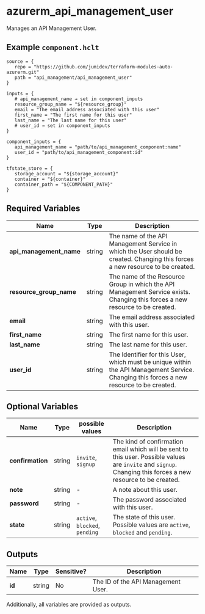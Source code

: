 # azurerm_api_management_user

Manages an API Management User.

## Example `component.hclt`

```hcl
source = {
   repo = "https://github.com/jumidev/terraform-modules-auto-azurerm.git"   
   path = "api_management/api_management_user"   
}

inputs = {
   # api_management_name → set in component_inputs
   resource_group_name = "${resource_group}"   
   email = "The email address associated with this user"   
   first_name = "The first name for this user"   
   last_name = "The last name for this user"   
   # user_id → set in component_inputs
}

component_inputs = {
   api_management_name = "path/to/api_management_component:name"   
   user_id = "path/to/api_management_component:id"   
}

tfstate_store = {
   storage_account = "${storage_account}"   
   container = "${container}"   
   container_path = "${COMPONENT_PATH}"   
}

```

## Required Variables

| Name | Type |  Description |
| ---- | --------- |  ----------- |
| **api_management_name** | string |  The name of the API Management Service in which the User should be created. Changing this forces a new resource to be created. | 
| **resource_group_name** | string |  The name of the Resource Group in which the API Management Service exists. Changing this forces a new resource to be created. | 
| **email** | string |  The email address associated with this user. | 
| **first_name** | string |  The first name for this user. | 
| **last_name** | string |  The last name for this user. | 
| **user_id** | string |  The Identifier for this User, which must be unique within the API Management Service. Changing this forces a new resource to be created. | 

## Optional Variables

| Name | Type |  possible values |  Description |
| ---- | --------- |  ----------- | ----------- |
| **confirmation** | string |  `invite`, `signup`  |  The kind of confirmation email which will be sent to this user. Possible values are `invite` and `signup`. Changing this forces a new resource to be created. | 
| **note** | string |  -  |  A note about this user. | 
| **password** | string |  -  |  The password associated with this user. | 
| **state** | string |  `active`, `blocked`, `pending`  |  The state of this user. Possible values are `active`, `blocked` and `pending`. | 



## Outputs

| Name | Type | Sensitive? | Description |
| ---- | ---- | --------- | --------- |
| **id** | string | No  | The ID of the API Management User. | 

Additionally, all variables are provided as outputs.

